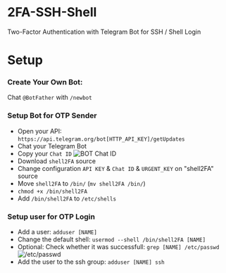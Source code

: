 # 2FA-SSH-Shell
Two-Factor Authentication with Telegram Bot for SSH / Shell Login

# Setup

### Create Your Own Bot:
Chat `@BotFather` with `/newbot`

### Setup Bot for OTP Sender
- Open your API: `https://api.telegram.org/bot[HTTP_API_KEY]/getUpdates`
- Chat your Telegram Bot
- Copy your `Chat ID`
![BOT Chat ID](https://raw.githubusercontent.com/bensofficial/2FA-SSH-Shell/master/Screenshot/BOT-API-GetUpdates.png)
- Download `shell2FA` source
- Change configuration `API KEY` & `Chat ID` & `URGENT_KEY` on "shell2FA" source
- Move `shell2FA` to `/bin/` (`mv shell2FA /bin/`)
- `chmod +x /bin/shell2FA`
- Add `/bin/shell2FA` to `/etc/shells`
### Setup user for OTP Login
- Add a user: `adduser [NAME]`
- Change the default shell: `usermod --shell /bin/shell2FA [NAME]`
- Optional: Check whether it was successfull: `grep [NAME] /etc/passwd`
![/etc/passwd](https://raw.githubusercontent.com/bensofficial/2FA-SSH-Shell/master/Screenshot/etc-passwd.png)
- Add the user to the ssh group: `adduser [NAME] ssh`
